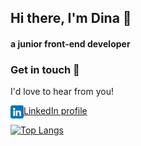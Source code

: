 ## Hi there, I'm Dina 👋
#### a junior front-end developer

### Get in touch 🤝
I'd love to hear from you!

<a href="https://www.linkedin.com/in/dina-kvivesen-7ab5141b4/"><img align="left" src="https://raw.githubusercontent.com/dina-kvivesen/dina-kvivesen/main/images/linkedin.png" alt="Dina | LinkedIn" width="21px"/></a> [LinkedIn profile](https://www.linkedin.com/in/dina-kvivesen-7ab5141b4/)



[![Top Langs](https://github-readme-stats.vercel.app/api/top-langs/?username=dina-kvivesen&layout=compact)](https://github.com/dina-kvivesen)



<!--
**dina-kvivesen/dina-kvivesen** is a ✨ _special_ ✨ repository because its `README.md` (this file) appears on your GitHub profile.

Here are some ideas to get you started:

- 🔭 I’m currently working on ...
- 🌱 I’m currently learning ...
- 👯 I’m looking to collaborate on ...
- 🤔 I’m looking for help with ...
- 💬 Ask me about ...
- 📫 How to reach me: ...
- 😄 Pronouns: ...
- ⚡ Fun fact: ...
-->
